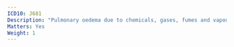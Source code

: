 ```yaml
---
ICD10: J681
Description: "Pulmonary oedema due to chemicals, gases, fumes and vapours"
Matters: Yes
Weight: 1
---
```

